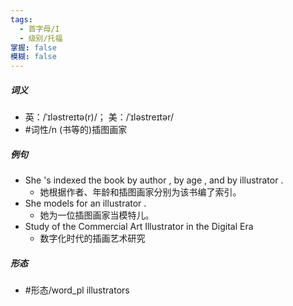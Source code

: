 ```yaml
---
tags:
  - 首字母/I
  - 级别/托福
掌握: false
模糊: false
---
```

##### 词义
- 英：/ˈɪləstreɪtə(r)/； 美：/ˈɪləstreɪtər/
- #词性/n  (书等的)插图画家
##### 例句
- She 's indexed the book by author , by age , and by illustrator .
	- 她根据作者、年龄和插图画家分别为该书编了索引。
- She models for an illustrator .
	- 她为一位插图画家当模特儿。
- Study of the Commercial Art Illustrator in the Digital Era
	- 数字化时代的插画艺术研究
##### 形态
- #形态/word_pl illustrators
